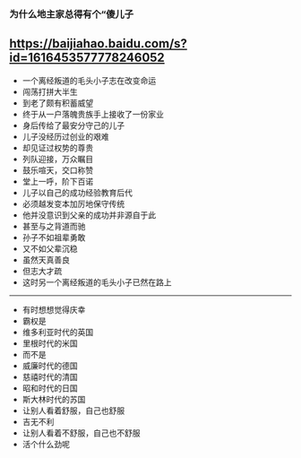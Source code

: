 ### 为什么地主家总得有个“傻儿子
https://baijiahao.baidu.com/s?id=1616453577778246052
---
- 一个离经叛道的毛头小子志在改变命运
- 闯荡打拼大半生
- 到老了颇有积蓄威望
- 终于从一户落魄贵族手上接收了一份家业
- 身后传给了最安分守己的儿子
- 儿子没经历过创业的艰难
- 却见证过权势的尊贵
- 列队迎接，万众瞩目
- 鼓乐喧天，交口称赞
- 堂上一呼，阶下百诺
- 儿子以自己的成功经验教育后代
- 必须越发变本加厉地保守传统
- 他并没意识到父亲的成功并非源自于此
- 甚至与之背道而驰
- 孙子不如祖辈勇敢
- 又不如父辈沉稳
- 虽然天真善良
- 但志大才疏
- 这时另一个离经叛道的毛头小子已然在路上
---
- 有时想想觉得庆幸
- 霸权是
- 维多利亚时代的英国
- 里根时代的米国
- 而不是
- 威廉时代的德国
- 慈禧时代的清国
- 昭和时代的日国
- 斯大林时代的苏国
- 让别人看着舒服，自己也舒服
- 吉无不利
- 让别人看着不舒服，自己也不舒服
- 活个什么劲呢
